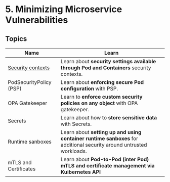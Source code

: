 # 5. Minimizing Microservice Vulnerabilities

## Topics

| Name | Learn |
|--------|--------|
| [Security contexts](security_context.md) | Learn about **security settings available through Pod and Containers** security contexts. |
| PodSecurityPolicy (PSP) | Learn about **enforcing secure Pod configuration** with PSP. |
| OPA Gatekeeper | Learn to **enforce custom security policies on any object** with OPA gatekeeper. |
| Secrets | Learn about how to **store sensitive data** with Secrets. |
| Runtime sanboxes | Learn about **setting up and using container runtime sanboxes** for additional security around untrusted workloads. | 
| mTLS and Certificates | Learn about **Pod-to-Pod (inter Pod) mTLS and certificate management via Kuibernetes API** | 
